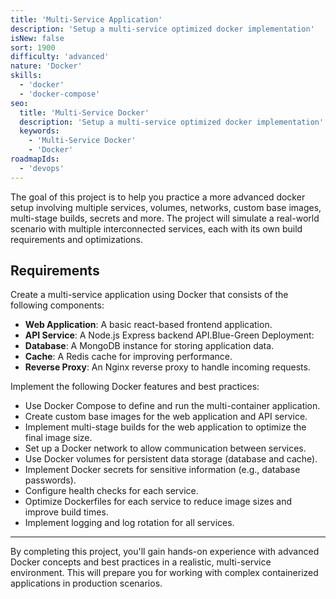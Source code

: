 ```yaml
---
title: 'Multi-Service Application'
description: 'Setup a multi-service optimized docker implementation'
isNew: false
sort: 1900
difficulty: 'advanced'
nature: 'Docker'
skills:
  - 'docker'
  - 'docker-compose'
seo:
  title: 'Multi-Service Docker'
  description: 'Setup a multi-service optimized docker implementation'
  keywords:
    - 'Multi-Service Docker'
    - 'Docker'
roadmapIds:
  - 'devops'
---
```


The goal of this project is to help you practice a more advanced docker setup involving multiple services, volumes, networks, custom base images, multi-stage builds, secrets and more. The project will simulate a real-world scenario with multiple interconnected services, each with its own build requirements and optimizations.

## Requirements

Create a multi-service application using Docker that consists of the following components:

- **Web Application**: A basic react-based frontend application.
- **API Service**: A Node.js Express backend API.Blue-Green Deployment:
- **Database**: A MongoDB instance for storing application data.
- **Cache**: A Redis cache for improving performance.
- **Reverse Proxy**: An Nginx reverse proxy to handle incoming requests.

Implement the following Docker features and best practices:

- Use Docker Compose to define and run the multi-container application.
- Create custom base images for the web application and API service.
- Implement multi-stage builds for the web application to optimize the final image size.
- Set up a Docker network to allow communication between services.
- Use Docker volumes for persistent data storage (database and cache).
- Implement Docker secrets for sensitive information (e.g., database passwords).
- Configure health checks for each service.
- Optimize Dockerfiles for each service to reduce image sizes and improve build times.
- Implement logging and log rotation for all services.

<hr />

By completing this project, you'll gain hands-on experience with advanced Docker concepts and best practices in a realistic, multi-service environment. This will prepare you for working with complex containerized applications in production scenarios.
